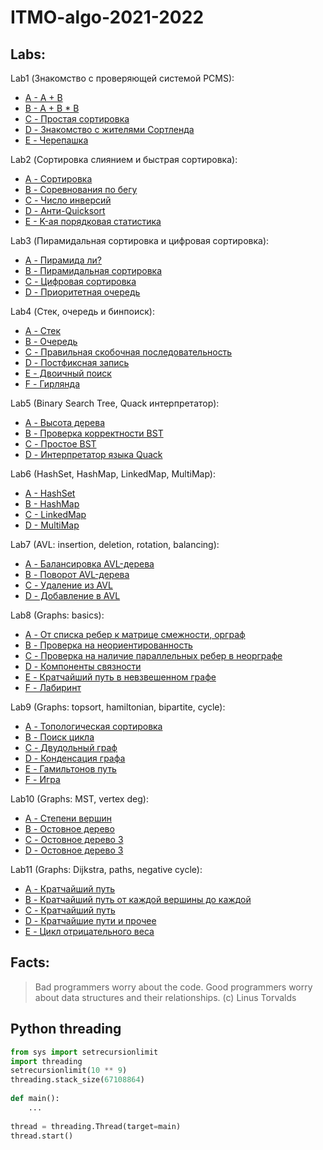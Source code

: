 # ITMO-algo-2021-2022

## Labs:

Lab1 (Знакомство с проверяющей системой PCMS):
* [A - A + B](https://github.com/Lopa10ko/ITMO-algo-2021-2022/blob/main/problems1/1A.py)
* [B - A + B * B](https://github.com/Lopa10ko/ITMO-algo-2021-2022/blob/main/problems1/1B.py)
* [C - Простая сортировка](https://github.com/Lopa10ko/ITMO-algo-2021-2022/blob/main/problems1/1C.py)
* [D - Знакомство с жителями Сортленда](https://github.com/Lopa10ko/ITMO-algo-2021-2022/blob/main/problems1/1D.py)
* [E - Черепашка](https://github.com/Lopa10ko/ITMO-algo-2021-2022/blob/main/problems1/1E.py)

Lab2 (Сортировка слиянием и быстрая сортировка):
* [A - Сортировка](https://github.com/Lopa10ko/ITMO-algo-2021-2022/blob/main/problems2/2A.py)
* [B - Соревнования по бегу](https://github.com/Lopa10ko/ITMO-algo-2021-2022/blob/main/problems2/2B.py)
* [C - Число инверсий](https://github.com/Lopa10ko/ITMO-algo-2021-2022/blob/main/problems2/2C.py)
* [D - Анти-Quicksort](https://github.com/Lopa10ko/ITMO-algo-2021-2022/blob/main/problems2/2D.py)
* [E - K-ая порядковая статистика](https://github.com/Lopa10ko/ITMO-algo-2021-2022/blob/main/problems2/2E.cpp)
 
Lab3 (Пирамидальная сортировка и цифровая сортировка):
* [A - Пирамида ли?](https://github.com/Lopa10ko/ITMO-algo-2021-2022/blob/main/problems3/3A.py)
* [B - Пирамидальная сортировка](https://github.com/Lopa10ko/ITMO-algo-2021-2022/blob/main/problems3/3B.py)
* [C - Цифровая сортировка](https://github.com/Lopa10ko/ITMO-algo-2021-2022/blob/main/problems3/3C.py)
* [D - Приоритетная очередь](https://github.com/Lopa10ko/ITMO-algo-2021-2022/blob/main/problems3/3D.py)

Lab4 (Стек, очередь и бинпоиск):
* [A - Стек](https://github.com/Lopa10ko/ITMO-algo-2021-2022/blob/main/problems4/4A.py)
* [B - Очередь](https://github.com/Lopa10ko/ITMO-algo-2021-2022/blob/main/problems4/4B.py)
* [C - Правильная скобочная последовательность](https://github.com/Lopa10ko/ITMO-algo-2021-2022/blob/main/problems4/4C.py)
* [D - Постфиксная запись](https://github.com/Lopa10ko/ITMO-algo-2021-2022/blob/main/problems4/4D.py)
* [E - Двоичный поиск](https://github.com/Lopa10ko/ITMO-algo-2021-2022/blob/main/problems4/4E.py)
* [F - Гирлянда](https://github.com/Lopa10ko/ITMO-algo-2021-2022/blob/main/problems4/4F.py)

Lab5 (Binary Search Tree, Quack интерпретатор):
* [A - Высота дерева](https://github.com/Lopa10ko/ITMO-algo-2021-2022/blob/main/problems5/5A.py)
* [B - Проверка корректности BST](https://github.com/Lopa10ko/ITMO-algo-2021-2022/blob/main/problems5/5B.cpp)
* [C - Простое BST](https://github.com/Lopa10ko/ITMO-algo-2021-2022/blob/main/problems5/5C.cpp)
* [D - Интерпретатор языка Quack](https://github.com/Lopa10ko/ITMO-algo-2021-2022/blob/main/problems5/5D.py)

Lab6 (HashSet, HashMap, LinkedMap, MultiMap):
* [A - HashSet](https://github.com/Lopa10ko/ITMO-algo-2021-2022/blob/main/problems6/6A.cpp)
* [B - HashMap](https://github.com/Lopa10ko/ITMO-algo-2021-2022/blob/main/problems6/6B.py)
* [C - LinkedMap](https://www.youtube.com/watch?v=dQw4w9WgXcQ)
* [D - MultiMap](https://www.youtube.com/watch?v=dQw4w9WgXcQ)

Lab7 (AVL: insertion, deletion, rotation, balancing):
* [A - Балансировка AVL-дерева](https://github.com/Lopa10ko/ITMO-algo-2021-2022/blob/main/problems7/avl_balance.py)
* [B - Поворот AVL-дерева](https://www.youtube.com/watch?v=dQw4w9WgXcQ)
* [C - Удаление из AVL](https://www.youtube.com/watch?v=dQw4w9WgXcQ)
* [D - Добавление в AVL](https://www.youtube.com/watch?v=dQw4w9WgXcQ)

Lab8 (Graphs: basics):
* [A - От списка ребер к матрице смежности, орграф](https://github.com/Lopa10ko/ITMO-algo-2021-2022/blob/main/problems8/lab8_a.py)
* [B - Проверка на неориентированность](https://github.com/Lopa10ko/ITMO-algo-2021-2022/blob/main/problems8/lab8_b.py)
* [C - Проверка на наличие параллельных ребер в неорграфе](https://github.com/Lopa10ko/ITMO-algo-2021-2022/blob/main/problems8/lab8_c.py)
* [D - Компоненты связности](https://github.com/Lopa10ko/ITMO-algo-2021-2022/blob/main/problems8/lab8_d.py)
* [E - Кратчайший путь в невзвешенном графе](https://github.com/Lopa10ko/ITMO-algo-2021-2022/blob/main/problems8/lab8_e.py)
* [F - Лабиринт](https://github.com/Lopa10ko/ITMO-algo-2021-2022/blob/main/problems8/lab8_f.py)

Lab9 (Graphs: topsort, hamiltonian, bipartite, cycle):
* [A - Топологическая сортировка](https://github.com/Lopa10ko/ITMO-algo-2021-2022/blob/main/problems9/lab9_a.py)
* [B - Поиск цикла](https://github.com/Lopa10ko/ITMO-algo-2021-2022/blob/main/problems9/lab9_b.py)
* [C - Двудольный граф](https://github.com/Lopa10ko/ITMO-algo-2021-2022/blob/main/problems9/lab9_c.py)
* [D - Конденсация графа](https://github.com/Lopa10ko/ITMO-algo-2021-2022/blob/main/problems9/lab9_d.py)
* [E - Гамильтонов путь](https://github.com/Lopa10ko/ITMO-algo-2021-2022/blob/main/problems9/lab9_e.py)
* [F - Игра](https://github.com/Lopa10ko/ITMO-algo-2021-2022/blob/main/problems9/lab9_f.py)

Lab10 (Graphs: MST, vertex deg):
* [A - Степени вершин](https://github.com/Lopa10ko/ITMO-algo-2021-2022/blob/main/problems10/lab10_a.py)
* [B - Остовное дерево](https://github.com/Lopa10ko/ITMO-algo-2021-2022/blob/main/problems10/lab10_b.py)
* [C - Остовное дерево 3](https://github.com/Lopa10ko/ITMO-algo-2021-2022/blob/main/problems10/lab10_c_boruvka.py)
* [D - Остовное дерево 3](https://github.com/Lopa10ko/ITMO-algo-2021-2022/blob/main/problems10/lab10_с.py)

Lab11 (Graphs: Dijkstra, paths, negative cycle):
* [A - Кратчайший путь](https://github.com/Lopa10ko/ITMO-algo-2021-2022/blob/main/problems11/lab11_a.py)
* [B - Кратчайший путь от каждой вершины до каждой](https://github.com/Lopa10ko/ITMO-algo-2021-2022/blob/main/problems11/lab11_b.py)
* [C - Кратчайший путь](https://github.com/Lopa10ko/ITMO-algo-2021-2022/blob/main/problems11/lab11_c.py)
* [D - Кратчайшие пути и прочее](https://github.com/Lopa10ko/ITMO-algo-2021-2022/blob/main/problems11/lab11_d.py)
* [E - Цикл отрицательного веса](https://github.com/Lopa10ko/ITMO-algo-2021-2022/blob/main/problems11/lab11_e.py)

## Facts:
> Bad programmers worry about the code. Good programmers worry about data structures and their relationships. (c) Linus Torvalds


## Python threading

```py
from sys import setrecursionlimit
import threading
setrecursionlimit(10 ** 9)
threading.stack_size(67108864)
 
def main():
    ...
     
thread = threading.Thread(target=main)
thread.start()
```
